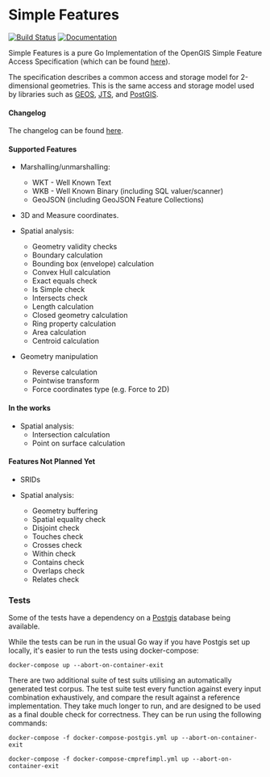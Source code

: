 # Simple Features

[![Build Status](https://github.com/peterstace/simplefeatures/workflows/build/badge.svg)](https://github.com/peterstace/simplefeatures/actions)
[![Documentation](https://godoc.org/github.com/peterstace/simplefeatures?status.svg)](http://godoc.org/github.com/peterstace/simplefeatures/geom)

Simple Features is a pure Go Implementation of the OpenGIS Simple Feature Access
Specification (which can be found
[here](http://www.opengeospatial.org/standards/sfa)).

The specification describes a common access and storage model for 2-dimensional
geometries. This is the same access and storage model used by libraries such as
[GEOS](https://trac.osgeo.org/geos),
[JTS](https://locationtech.github.io/jts/), and
[PostGIS](https://postgis.net/).

#### Changelog

The changelog can be found [here](CHANGELOG.md).

#### Supported Features

- Marshalling/unmarshalling:
	- WKT - Well Known Text
	- WKB - Well Known Binary (including SQL valuer/scanner)
	- GeoJSON (including GeoJSON Feature Collections)

- 3D and Measure coordinates.

- Spatial analysis:
	- Geometry validity checks
	- Boundary calculation
	- Bounding box (envelope) calculation
	- Convex Hull calculation
	- Exact equals check
	- Is Simple check
	- Intersects check
	- Length calculation
	- Closed geometry calculation
	- Ring property calculation
	- Area calculation
	- Centroid calculation

- Geometry manipulation
	- Reverse calculation
	- Pointwise transform
	- Force coordinates type (e.g. Force to 2D)

#### In the works

- Spatial analysis:
	- Intersection calculation
	- Point on surface calculation

#### Features Not Planned Yet

- SRIDs

- Spatial analysis:
	- Geometry buffering
	- Spatial equality check
	- Disjoint check
	- Touches check
	- Crosses check
	- Within check
	- Contains check
	- Overlaps check
	- Relates check

### Tests

Some of the tests have a dependency on a [Postgis](https://postgis.net/)
database being available.

While the tests can be run in the usual Go way if you have Postgis set up
locally, it's easier to run the tests using docker-compose:

```
docker-compose up --abort-on-container-exit
```

There are two additional suite of test suits utilising an automatically
generated test corpus. The test suite test every function against every input
combination exhaustively, and compare the result against a reference
implementation. They take much longer to run, and are designed to be used as a
final double check for correctness. They can be run using the following
commands:

```
docker-compose -f docker-compose-postgis.yml up --abort-on-container-exit
```

```
docker-compose -f docker-compose-cmprefimpl.yml up --abort-on-container-exit
```
